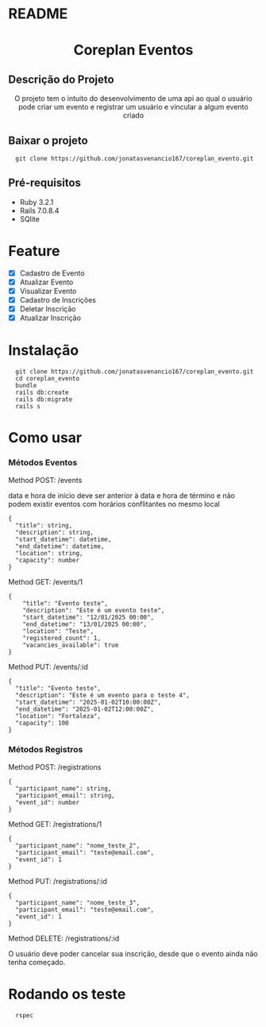 # README

<h1 align="center">Coreplan Eventos</h1>

## Descrição do Projeto

<p align="center"> O projeto tem o intuito do desenvolvimento de uma api ao qual o usuário pode criar um evento e registrar um usuário e vincular a algum evento criado</p>

## Baixar o projeto

```
  git clone https://github.com/jonatasvenancio167/coreplan_evento.git
```

## Pré-requisitos

* Ruby 3.2.1
* Rails 7.0.8.4
* SQlite

# Feature

- [x] Cadastro de Evento
- [x] Atualizar Evento
- [x] Visualizar Evento
- [x] Cadastro de Inscrições
- [x] Deletar Inscrição
- [x] Atualizar Inscrição

# Instalação

```
  git clone https://github.com/jonatasvenancio167/coreplan_evento.git
  cd coreplan_evento
  bundle
  rails db:create
  rails db:migrate
  rails s
```

# Como usar

<h3>Métodos Eventos</h3>
<p>Method POST: /events</p>
<p>data e hora de início deve ser anterior à data e hora de
término e não podem existir eventos com horários conflitantes no mesmo local</p>

```
{
  "title": string,
  "description": string,
  "start_datetime": datetime,
  "end_datetime": datetime,
  "location": string,
  "capacity": number
}
```

<p>Method GET: /events/1</p>

```
{
	"title": "Evento teste",
	"description": "Este é um evento teste",
	"start_datetime": "12/01/2025 00:00",
	"end_datetime": "13/01/2025 00:00",
	"location": "Teste",
	"registered_count": 1,
	"vacancies_available": true
}
```

<p>Method PUT: /events/:id</p>

```
{
  "title": "Evento teste",
  "description": "Este é um evento para o teste 4",
  "start_datetime": "2025-01-02T10:00:00Z",
  "end_datetime": "2025-01-02T12:00:00Z",
  "location": "Fortaleza",
  "capacity": 100
}
```
<h3>Métodos Registros</h3>
<p>Method POST: /registrations</p>

```
{
  "participant_name": string,
  "participant_email": string,
  "event_id": number
}
```

<p>Method GET: /registrations/1</p>

```
{
  "participant_name": "nome_teste_2",
  "participant_email": "teste@email.com",
  "event_id": 1
}
```

<p>Method PUT: /registrations/:id</p>

```
{
  "participant_name": "nome_teste_3",
  "participant_email": "teste@email.com",
  "event_id": 1
}
```

<p>Method DELETE: /registrations/:id</p>
<p>O usuário deve poder cancelar sua inscrição, desde que o evento ainda não tenha começado.</p>

# Rodando os teste

```
  rspec
```
